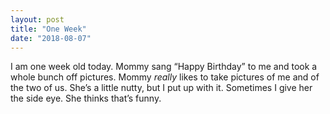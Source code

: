 ```yaml
---
layout: post
title: "One Week"
date: "2018-08-07"
---
```


I am one week old today. Mommy sang “Happy Birthday” to me and took a whole bunch off pictures. Mommy _really_ likes to take pictures of me and of the two of us. She’s a little nutty, but I put up with it. Sometimes I give her the side eye. She thinks that’s funny.
